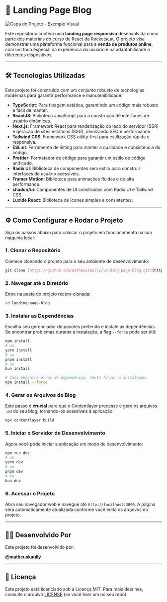 # 🚀 Landing Page Blog

![Capa do Projeto - Exemplo Visual](https://via.placeholder.com/https://site-set-today.vercel.app/og-image.jpg)

Este repositório contém uma **landing page responsiva** desenvolvida como parte dos materiais do curso de React da Rocketseat. O projeto visa demonstrar uma plataforma funcional para a **venda de produtos online**, com um foco especial na experiência do usuário e na adaptabilidade a diferentes dispositivos.

---

## 🛠️ Tecnologias Utilizadas

Este projeto foi construído com um conjunto robusto de tecnologias modernas para garantir performance e manutenibilidade:

* **TypeScript**: Para tipagem estática, garantindo um código mais robusto e fácil de manter.
* **ReactJS**: Biblioteca JavaScript para a construção de interfaces de usuário dinâmicas.
* **Next.js**: Framework React para renderização do lado do servidor (SSR) e geração de sites estáticos (SSG), otimizando SEO e performance.
* **Tailwind CSS**: Framework CSS utility-first para estilização rápida e responsiva.
* **ESLint**: Ferramenta de linting para manter a qualidade e consistência do código.
* **Prettier**: Formatador de código para garantir um estilo de código unificado.
* **Radix UI**: Biblioteca de componentes sem estilo para construir interfaces de usuário acessíveis.
* **Framer Motion**: Biblioteca para animações fluidas e de alta performance.
* **shadcn/ui**: Componentes de UI construídos com Radix UI e Tailwind CSS.
* **Lucide React**: Biblioteca de ícones simples e consistentes.

---

## ⚙️ Como Configurar e Rodar o Projeto

Siga os passos abaixo para colocar o projeto em funcionamento na sua máquina local:

### 1. Clonar o Repositório

Comece clonando o projeto para o seu ambiente de desenvolvimento:

```bash
git clone [https://github.com/matheuskaully/landing-page-blog.git](https://github.com/matheuskaully/landing-page-blog.git)
````

### 2\. Navegar até o Diretório

Entre na pasta do projeto recém-clonada:

```bash
cd landing-page-blog
```

### 3\. Instalar as Dependências

Escolha seu gerenciador de pacotes preferido e instale as dependências. Se encontrar problemas durante a instalação, a flag `--force` pode ser útil:

```bash
npm install
# ou
yarn install
# ou
pnpm install
# ou
bun install

# Caso encontre erros de dependência, tente forçar a instalação:
npm install --force
```

### 4\. Gerar os Arquivos do Blog

Este passo é **crucial** para que o Contentlayer processe e gere os arquivos `.md` do seu blog, tornando-os acessíveis à aplicação:

```bash
npx contentlayer build
```

### 5\. Iniciar o Servidor de Desenvolvimento

Agora você pode iniciar a aplicação em modo de desenvolvimento:

```bash
npm run dev
# ou
yarn dev
# ou
pnpm dev
# ou
bun dev
```

### 6\. Acessar o Projeto

Abra seu navegador web e navegue até `http://localhost:3000`. A página será automaticamente atualizada conforme você edita os arquivos do projeto.

-----

## 👨‍💻 Desenvolvido Por

Este projeto foi desenvolvido por:

**[@matheuskaully](https://github.com/matheuskaully)**

-----

## 📜 Licença

Este projeto está licenciado sob a Licença MIT. Para mais detalhes, consulte o arquivo [LICENSE](https://www.google.com/search?q=LICENSE) (se você tiver um no seu repo).
